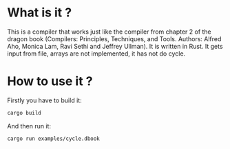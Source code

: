 # What is it ?

This is a compiler that works just like the compiler from chapter 2 of the dragon book (Compilers: Principles, Techniques,
and Tools. Authors: Alfred Aho, Monica Lam, Ravi Sethi and Jeffrey Ullman). It is written in Rust.
It gets input from file, arrays are not implemented, it has not do cycle.

# How to use it ?
Firstly you have to build it:

```bash
cargo build
```

And then run it:
```bash
cargo run examples/cycle.dbook
```
